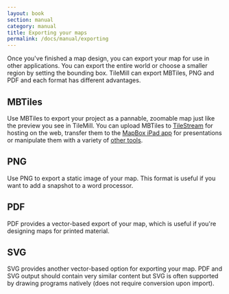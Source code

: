 ```yaml
---
layout: book
section: manual
category: manual
title: Exporting your maps
permalink: /docs/manual/exporting
---
```

Once you've finished a map design, you can export your map for use in other applications. You can export the entire world or choose a smaller region by setting the bounding box. TileMill can export MBTiles, PNG and PDF and each format has different advantages.

## MBTiles

Use MBTiles to export your project as a pannable, zoomable map just like the preview you see in TileMill. You can upload MBTiles to [TileStream](http://mapbox.com/tilestream/) for hosting on the web, transfer them to the [MapBox iPad app](http://mapbox.com/ipad/) for presentations or manipulate them with a variety of [other tools](https://github.com/mapbox/mbtiles-spec/wiki/Implementations).

## PNG

Use PNG to export a static image of your map. This format is useful if you want to add a snapshot to a word processor.

## PDF

PDF provides a vector-based export of your map, which is useful if you're designing maps for printed material.

## SVG

SVG provides another vector-based option for exporting your map. PDF and SVG output should contain very similar content but SVG is often supported by drawing programs natively (does not require conversion upon import).


